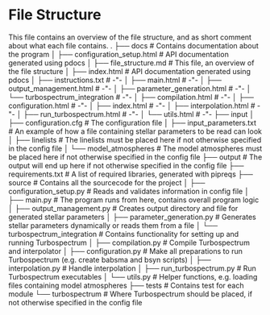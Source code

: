 # File Structure
This file contains an overview of the file structure, and as short comment about what each file contains.
.
├── docs                            # Contains documentation about the program
│   ├── configuration_setup.html    # API documentation generated using pdocs
│   ├── file_structure.md           # This file, an overview of the file structure
│   ├── index.html                  # API documentation generated using pdocs
│   ├── instructions.txt            # -"-
│   ├── main.html                   # -"-
│   ├── output_management.html      # -"-
│   ├── parameter_generation.html   # -"-
│   └── turbospectrum_integration   # -"-
│       ├── compilation.html        # -"-
│       ├── configuration.html      # -"-
│       ├── index.html              # -"-
│       ├── interpolation.html      # -"-
│       ├── run_turbospectrum.html  # -"-
│       └── utils.html              # -"-
├── input
│   ├── configuration.cfg           # The configuration file
│   ├── input_parameters.txt        # An example of how a file containing stellar parameters to be read can look
│   ├── linelists                   # The linelists must be placed here if not otherwise specified in the config file
│   └── model_atmospheres           # The model atmospheres must be placed here if not otherwise specified in the config file
├── output                          # The output will end up here if not otherwise specified in the config file
├── requirements.txt                # A list of required libraries, generated with pipreqs
├── source                          # Contains all the sourcecode for the project
│   ├── configuration_setup.py          # Reads and validates information in config file
│   ├── main.py                         # The program runs from here, contains overall program logic
│   ├── output_management.py            # Creates output directory and file for generated stellar parameters
│   ├── parameter_generation.py         # Generates stellar parameters dynamically or reads them from a file
│   └── turbospectrum_integration   # Contains functionality for setting up and running Turbospectrum
│       ├── compilation.py              # Compile Turbospectrum and interpolator
│       ├── configuration.py            # Make all preparations to run Turbospectrum (e.g. create babsma and bsyn scripts)
│       ├── interpolation.py            # Handle interpolation 
│       ├── run_turbospectrum.py        # Run Turbospectrum executables
│       └── utils.py                    # Helper functions, e.g. loading files containing model atmospheres
├── tests                           # Contains test for each module
└── turbospectrum                   # Where Turbospectrum should be placed, if not otherwise specified in the config file